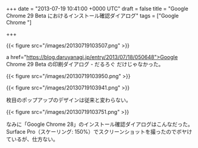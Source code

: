 
+++
date = "2013-07-19 10:41:00 +0000 UTC"
draft = false
title = "Google Chrome 29 Beta におけるインストール確認ダイアログ"
tags = ["Google Chrome "]

+++


{{< figure src="/images/20130719103507.png"  >}}

a href="https://blog.daruyanagi.jp/entry/2013/07/18/050648">Google Chrome 29 Beta の印刷ダイアログ - だるろぐ</a> だけじゃなかった。

{{< figure src="/images/20130719103950.png"  >}}

{{< figure src="/images/20130719103941.png"  >}}

枚目のポップアップのデザインは従来と変わらない。

{{< figure src="/images/20130719103751.png"  >}}

なみに「Google Chrome 28」のインストール確認ダイアログはこんなだった。Surface Pro（スケーリング: 150%）でスクリーンショットを撮ったのでボヤけているが、仕方ない。



